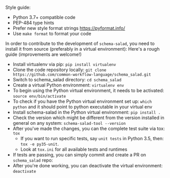 Style guide:
- Python 3.7+ compatible code
- PEP-484 type hints
- Prefer new style format strings https://pyformat.info/
- Use ``make format`` to format your code

In order to contribute to the development of ``schema-salad``, you need to install it from source (preferably in a virtual environment):
Here's a rough guide (improvements are welcome!)
- Install virtualenv via pip: ``pip install virtualenv``
- Clone the code repository locally: ``git clone https://github.com/common-workflow-language/schema_salad.git``
- Switch to schema_salad directory: ``cd schema_salad``
- Create a virtual Python environment: ``virtualenv env``
- To begin using the Python virtual environment, it needs to be activated: ``source env/bin/activate``
- To check if you have the Python virtual environment set up: ``which python`` and it should point to python executable in your virtual env
- Install schema-salad in the Python virtual environment: ``pip install .``
- Check the version which might be different from the version installed in general on any system: ``schema-salad-tool --version``
- After you've made the changes, you can the complete test suite via tox: ``tox``
	- If you want to run specific tests, say ``unit tests`` in Python 3.5, then: ``tox -e py35-unit``.
	- Look at ``tox.ini`` for all available tests and runtimes
- If tests are passing, you can simply commit and create a PR on ``schema_salad`` repo:
- After you're done working, you can deactivate the virtual environment: ``deactivate``

